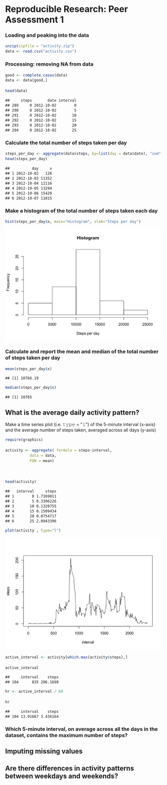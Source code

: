 # Reproducible Research: Peer Assessment 1


### Loading and peaking into the data


```r
unzip(zipfile = "activity.zip")
data <- read.csv("activity.csv")
```

### Processing: removing NA from data


```r
good <- complete.cases(data)
data <- data[good,] 

head(data)
```

```
##     steps       date interval
## 289     0 2012-10-02        0
## 290     0 2012-10-02        5
## 291     0 2012-10-02       10
## 292     0 2012-10-02       15
## 293     0 2012-10-02       20
## 294     0 2012-10-02       25
```


### Calculate the total number of steps taken per day


```r
steps_per_day <- aggregate(data$steps, by=list(day = data$date), "sum")
head(steps_per_day)
```

```
##          day     x
## 1 2012-10-02   126
## 2 2012-10-03 11352
## 3 2012-10-04 12116
## 4 2012-10-05 13294
## 5 2012-10-06 15420
## 6 2012-10-07 11015
```


### Make a histogram of the total number of steps taken each day


```r
hist(steps_per_day$x, main="Histogram", xlab="Steps per day")
```

![](PA1_template_files/figure-html/unnamed-chunk-4-1.png)<!-- -->

### Calculate and report the mean and median of the total number of steps taken per day


```r
mean(steps_per_day$x)
```

```
## [1] 10766.19
```

```r
median(steps_per_day$x)
```

```
## [1] 10765
```


## What is the average daily activity pattern?

 
Make a time series plot (i.e. 𝚝𝚢𝚙𝚎 = "𝚕") of the 5-minute interval (x-axis) and the average number of steps taken, averaged across all days (y-axis)


```r
require(graphics)

activity <- aggregate( formula = steps~interval, 
           data = data,
           FUN = mean)



head(activity)
```

```
##   interval     steps
## 1        0 1.7169811
## 2        5 0.3396226
## 3       10 0.1320755
## 4       15 0.1509434
## 5       20 0.0754717
## 6       25 2.0943396
```

```r
plot(activity , type="l") 
```

![](PA1_template_files/figure-html/unnamed-chunk-6-1.png)<!-- -->

```r
active_interval <- activity[which.max(activity$steps),]

active_interval
```

```
##     interval    steps
## 104      835 206.1698
```

```r
hr <- active_interval / 60

hr
```

```
##     interval    steps
## 104 13.91667 3.436164
```

### Which 5-minute interval, on average across all the days in the dataset, contains the maximum number of steps?


## Imputing missing values



## Are there differences in activity patterns between weekdays and weekends?
